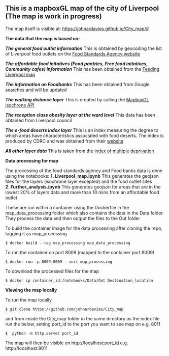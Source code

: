 ## This is a mapboxGL map of the city of Liverpool (The map is work in progress)

The map itself is visible at:
https://johnardavies.github.io/City_map/#


**The data that the map is based on:**


***The general food outlet information***
This is obtained by geocoding the list of Liverpool food outlets on the [Food Standards Agency website](https://ratings.food.gov.uk/default/en-GB)

***The affordable food initatives (Food pantries, Free food initatives, Community cafes) information***
This has been obtained from the [Feeding Liverpool map](http://www.feedingliverpool.org/resources)

***The information on Foodbanks***
This has been obtained from Google searches and will be updated

***The walking distance layer***
This is created by calling the [MapboxGL isochrone API](https://docs.mapbox.com/help/tutorials/get-started-isochrone-api/)

***The reception class obesity layer at the ward level***
This data has been obtained from Liverpool council

***The e-food deserts index layer***
This is an index measuring the degree to which areas have characteristics associated with food deserts. The index is produced by
 CDRC and was obtained from their [website](https://data.cdrc.ac.uk/dataset/e-food-desert-index#:~:text=The%20e%2Dfood%20deserts%20index,density%20of%20grocery%20retail%20facilities)

***All other layer data***
This is taken from the [index of multiple deprivation](https://data-communities.opendata.arcgis.com/datasets/d4b79be994ac4820ad44e10ded313df3_0)


**Data processing for map**

The processing of the food standards agency and Food banks data is done using the notebooks:
**1. Liverpool_map.ipynb** This generates the geojson files for the layers (isochrone layer excepted) and the food outlet sites\
**2. Further_analysis.ipynb** This generates geojson for areas that are in the lowest 20% of layers data and more than 10 mins from an affordable food outlet

These are run within a container using the Dockerfile in the map_data_processing folder which also contains the data in the Data folder.
They process the data and then output the files to the Out folder 

To build the container image for the data processing after cloning the repo, tagging it as map_processing
```
$ docker build --tag map_processing map_data_processing
```
To run the container on port 8009 (mapped to the container port 8009)
```
$ docker run -p 8009:8009 --init map_processing
```
To download the processed files for the map
```
$ docker cp container_id:/notebooks/Data/Out Destination_location
```

**Viewing the map locally**

To run the map locally
```
$ git clone https://github.com/johnardavies/City_map
```
and from inside the City_map folder in the same directory as the index file run the below, setting port_id to the port you want to see map on e.g. 8011
```
$  python -m http.server port_id
```
The map will then be visible on http://localhost:port_id e.g. http://localhost:8011
